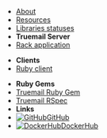 - [About](about)
- [Resources](resources)
- [Libraries statuses](truemail-family)
- **Truemail Server**
- [Rack application](https://truemail-rb.org/truemail-rack ':target=_self')
<!-- - [Rack docker image](https://truemail-rb.org/truemail-rack-docker-image ':target=_self') -->
- **Clients**
- [Ruby client](https://truemail-rb.org/truemail-ruby-client ':target=_self')
<!-- - [Crystal client](https://truemail-rb.org/truemail-crystal-client ':target=_self') -->
<!-- - [Java client](https://truemail-rb.org/truemail-java-client ':target=_self') -->
- **Ruby Gems**
- [Truemail Ruby Gem](https://truemail-rb.org/truemail-gem ':target=_self')
- [Truemail RSpec](https://truemail-rb.org/truemail-rspec ':target=_self')
- **Links**
- [![GitHub](https://icongr.am/devicon/github-original.svg?color=808080&size=16)GitHub](https://github.com/truemail-rb)
- [![DockerHub](https://icongr.am/devicon/docker-plain-wordmark.svg?color=808080&size=16)DockerHub](https://hub.docker.com/u/truemail)
